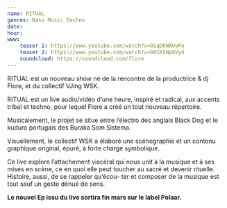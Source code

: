 ```yaml
---
name: RITUAL
genres: Bass Music Techno
date:
hour:
www:
    teaser 1: https://www.youtube.com/watch?v=OiqDKNRUvPo
    teaser 2: https://www.youtube.com/watch?v=b01K5HpGVy4
    soundcloud: https://soundcloud.com/flore
---
```

RITUAL est un nouveau show né de la rencontre de la productrice & dj Flore, et du collectif VJing WSK.

RITUAL est un live audio/vidéo d’une heure, inspiré et radical, aux accents tribal et techno, pour lequel Flore a créé un tout nouveau répertoire.

Musicalement, le projet se situe entre l’électro des anglais Black Dog et le kuduro portugais des Buraka Som Sistema.

Visuellement, le collectif WSK a élaboré une scénographie et un contenu graphique original, épuré, à forte charge symbolique.

Ce live explore l’attachement viscéral qui nous unit à la musique et à ses mises en scène, ce en quoi elle peut toucher au sacré et devenir rituelle. Histoire, aussi, de se rappeler qu’écou- ter et composer de la musique est tout sauf un geste dénué de sens.

<b>Le nouvel Ep issu du live sortira fin mars sur le label Polaar.</b>
